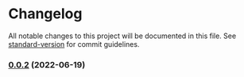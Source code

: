 # Changelog

All notable changes to this project will be documented in this file. See [standard-version](https://github.com/conventional-changelog/standard-version) for commit guidelines.

### [0.0.2](https://github.com/jongolden/agenda-nestjs/compare/v0.0.1...v0.0.2) (2022-06-19)
